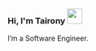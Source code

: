 ### Hi, I'm Tairony <img src="https://media.giphy.com/media/hvRJCLFzcasrR4ia7z/giphy.gif" width="30" >

I’m a Software Engineer.

<!--
**tairony1/tairony1** is a ✨ _special_ ✨ repository because its `README.md` (this file) appears on your GitHub profile.

Here are some ideas to get you started:

- 🔭 I’m currently working on ...
- 🌱 I’m currently learning ...
- 👯 I’m looking to collaborate on ...
- 🤔 I’m looking for help with ...
- 💬 Ask me about ...
- 📫 How to reach me: ...
- 😄 Pronouns: ...
- ⚡ Fun fact: ...
-->
